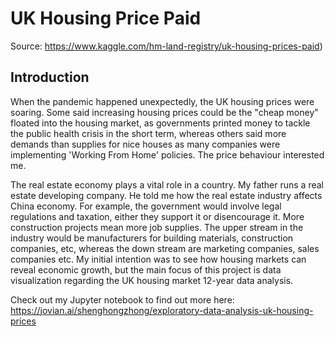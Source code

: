 # UK Housing Price Paid
Source: https://www.kaggle.com/hm-land-registry/uk-housing-prices-paid)

## Introduction
When the pandemic happened unexpectedly, the UK housing prices were soaring. Some said increasing housing prices could be the "cheap money" floated into the housing market, as governments printed money to tackle the public health crisis in the short term, whereas others said more demands than supplies for nice houses as many companies were implementing 'Working From Home' policies. The price behaviour interested me.

The real estate economy plays a vital role in a country. My father runs a real estate developing company. He told me how the real estate industry affects China economy. For example, the government would involve legal regulations and taxation, either they support it or disencourage it. More construction projects mean more job supplies. The upper stream in the industry would be manufacturers for building materials, construction companies, etc, whereas the down stream are marketing companies, sales companies etc. My initial intention was to see how housing markets can reveal economic growth, but the main focus of this project is data visualization regarding the UK housing market 12-year data analysis.

Check out my Jupyter notebook to find out more here: https://jovian.ai/shenghongzhong/exploratory-data-analysis-uk-housing-prices

